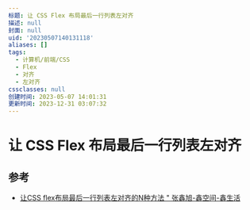 ```yaml
---
标题: 让 CSS Flex 布局最后一行列表左对齐
描述: null
封面: null
uid: '20230507140131118'
aliases: []
tags:
  - 计算机/前端/CSS
  - Flex
  - 对齐
  - 左对齐
cssclasses: null
创建时间: 2023-05-07 14:01:31
更新时间: 2023-12-31 03:07:32
---
```


# 让 CSS Flex 布局最后一行列表左对齐

## 参考

- [让CSS flex布局最后一行列表左对齐的N种方法 " 张鑫旭-鑫空间-鑫生活](https://www.zhangxinxu.com/wordpress/2019/08/css-flex-last-align/)
